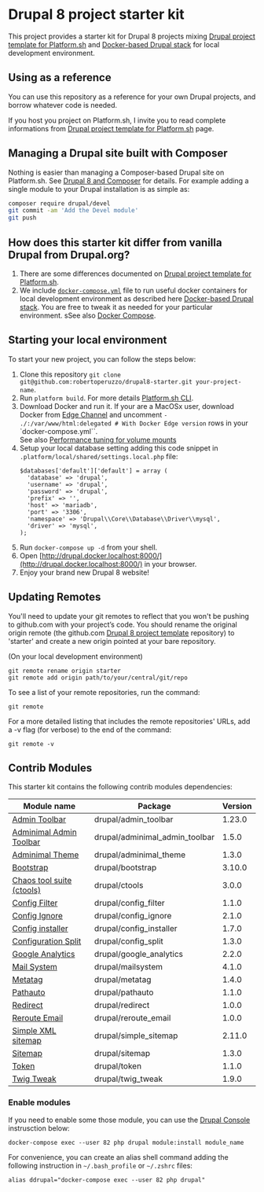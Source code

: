 # Drupal 8 project starter kit

This project provides a starter kit for Drupal 8 projects mixing [Drupal project template for Platform.sh](https://github.com/platformsh/platformsh-example-drupal8) and
 [Docker-based Drupal stack](https://github.com/wodby/docker4drupal) for local development environment. 

## Using as a reference

You can use this repository as a reference for your own Drupal projects, and borrow whatever code is needed. 

If you host you project on Platform.sh, I invite you to read complete informations from [Drupal project template for Platform.sh](https://github.com/platformsh/platformsh-example-drupal8) page. 

## Managing a Drupal site built with Composer

Nothing is easier than managing a Composer-based Drupal site on Platform.sh. 
See [Drupal 8 and Composer](https://docs.platform.sh/frameworks/drupal8.html) for details. 
For example adding a single module to your Drupal installation is as simple as:

```sh
composer require drupal/devel
git commit -am 'Add the Devel module'
git push
```

## How does this starter kit differ from vanilla Drupal from Drupal.org?

1. There are some differences documented on [Drupal project template for Platform.sh](https://github.com/platformsh/platformsh-example-drupal8#how-does-this-starter-kit-differ-from-vanilla-drupal-from-drupalorg).
2. We include [`docker-compose.yml`](https://github.com/robertoperuzzo/drupal8-starter/blob/master/docker-compose.yml) file
to run useful docker containers for local development environment as described here [Docker-based Drupal stack](https://github.com/wodby/docker4drupal).
You are free to tweak it as needed for your particular environment.
sSee also [Docker Compose](https://docs.docker.com/compose/).

## Starting your local environment

To start your new project, you can follow the steps below:

1. Clone this repository `git clone git@github.com:robertoperuzzo/drupal8-starter.git your-project-name`.
2. Run `platform build`. For more details [Platform.sh CLI](https://docs.platform.sh/gettingstarted/cli.html).
3. Download Docker and run it. If your are a MacOSx user, download Docker from [Edge Channel](https://docs.docker.com/docker-for-mac/install/#download-docker-for-mac)
and uncomment `- ./:/var/www/html:delegated # With Docker Edge version` rows in your `docker-compose.yml``.  
See also [Performance tuning for volume mounts ](https://docs.docker.com/docker-for-mac/osxfs-caching/#performance-implications-of-host-container-file-system-consistency)
4. Setup your local database setting adding this code snippet in ``.platform/local/shared/settings.local.php`` file:
   ```
   $databases['default']['default'] = array (
     'database' => 'drupal',
     'username' => 'drupal',
     'password' => 'drupal',
     'prefix' => '',
     'host' => 'mariadb',
     'port' => '3306',
     'namespace' => 'Drupal\\Core\\Database\\Driver\\mysql',
     'driver' => 'mysql',
   );
   ```
5. Run `docker-compose up -d` from your shell.
6. Open [http://drupal.docker.localhost:8000/](http://drupal.docker.localhost:8000/) in your browser.
7. Enjoy your brand new Drupal 8 website!

## Updating Remotes
You'll need to update your git remotes to reflect that you won't be pushing to github.com with your project’s code. 
You should rename the original origin remote (the github.com [Drupal 8 project template](https://github.com/robertoperuzzo/drupal8-starter) repository) 
to 'starter' and create a new origin pointed at your bare repository.

(On your local development environment)

```
git remote rename origin starter
git remote add origin path/to/your/central/git/repo
```

To see a list of your remote repositories, run the command:

```
git remote
```

For a more detailed listing that includes the remote repositories' URLs, add a -v flag (for verbose) to the end of the command:

```
git remote -v
```

## Contrib Modules

This starter kit contains the following contrib modules dependencies:

| Module name                                                                       | Package                        | Version | 
| --------------------------------------------------------------------------------- | ------------------------------ | ------- | 
| [Admin Toolbar](https://www.drupal.org/project/admin_toolbar)                     | drupal/admin_toolbar           | 1.23.0  |
| [Adminimal Admin Toolbar](https://www.drupal.org/project/adminimal_admin_toolbar) | drupal/adminimal_admin_toolbar | 1.5.0   |
| [Adminimal Theme](https://www.drupal.org/project/adminimal_theme)                 | drupal/adminimal_theme         | 1.3.0   |
| [Bootstrap](https://www.drupal.org/project/bootstrap)                             | drupal/bootstrap               | 3.10.0  | 
| [Chaos tool suite (ctools)](https://www.drupal.org/project/ctools)                | drupal/ctools                  | 3.0.0   |
| [Config Filter](https://www.drupal.org/project/config_filter)                     | drupal/config_filter           | 1.1.0   |
| [Config Ignore](https://www.drupal.org/project/config_ignore)                     | drupal/config_ignore           | 2.1.0   |
| [Config installer](https://www.drupal.org/project/config_installer)               | drupal/config_installer        | 1.7.0   |
| [Configuration Split](https://www.drupal.org/project/config_split)                | drupal/config_split            | 1.3.0   |
| [Google Analytics](https://www.drupal.org/project/google_analytics)               | drupal/google_analytics        | 2.2.0   |
| [Mail System](https://www.drupal.org/project/mailsystem)                          | drupal/mailsystem              | 4.1.0   |
| [Metatag](https://www.drupal.org/project/metatag)                                 | drupal/metatag                 | 1.4.0   |
| [Pathauto](https://www.drupal.org/project/pathauto)                               | drupal/pathauto                | 1.1.0   |
| [Redirect](https://www.drupal.org/project/redirect)                               | drupal/redirect                | 1.0.0   |
| [Reroute Email](https://www.drupal.org/project/reroute_email)                     | drupal/reroute_email           | 1.0.0   |
| [Simple XML sitemap](https://www.drupal.org/project/simple_sitemap)               | drupal/simple_sitemap          | 2.11.0  |
| [Sitemap](https://www.drupal.org/project/sitemap)                                 | drupal/sitemap                 | 1.3.0   |
| [Token](https://www.drupal.org/project/token)                                     | drupal/token                   | 1.1.0   |
| [Twig Tweak](https://www.drupal.org/project/twig_tweak)                           | drupal/twig_tweak              | 1.9.0   |

### Enable modules

If you need to enable some those module, you can use the [Drupal Console](https://drupalconsole.com/) instrusction below:

```
docker-compose exec --user 82 php drupal module:install module_name
```

For convenience, you can create an alias shell command adding the following instruction in `~/.bash_profile` or `~/.zshrc` files:

```
alias ddrupal="docker-compose exec --user 82 php drupal"
``` 